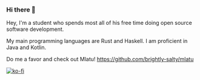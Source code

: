 ### Hi there 👋

Hey, I'm a student who spends most all of his free time doing open source software development.

My main programming languages are Rust and Haskell. I am proficient in Java and Kotlin.

Do me a favor and check out Mlatu! https://github.com/brightly-salty/mlatu


[![ko-fi](https://ko-fi.com/img/githubbutton_sm.svg)](https://ko-fi.com/R5R56MIOT)
